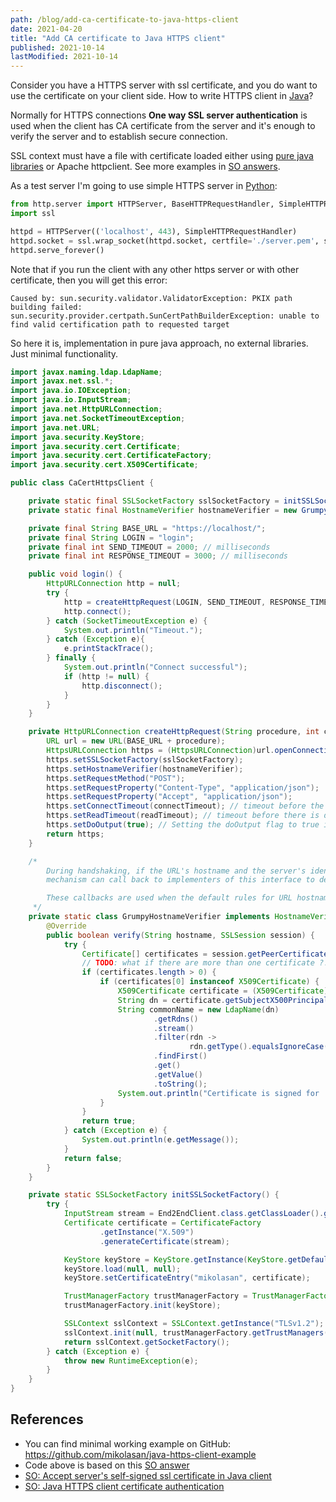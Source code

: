 ```yaml
---
path: /blog/add-ca-certificate-to-java-https-client
date: 2021-04-20
title: "Add CA certificate to Java HTTPS client"
published: 2021-10-14
lastModified: 2021-10-14
---
```


Consider you have a HTTPS server with ssl certificate, and you do want to use the certificate on your client side.
How to write HTTPS client in [Java](/gamedev/why-do-i-hate-java)?

Normally for HTTPS connections **One way SSL server authentication** is used when the client has CA certificate from the server and it's enough to verify the server and to establish secure connection.

SSL context  must have a file with certificate loaded either using [pure java libraries](https://docs.oracle.com/javase/7/docs/api/javax/net/ssl/TrustManagerFactory.html#init(java.security.KeyStore)) or Apache httpclient. See more examples in [SO answers](https://stackoverflow.com/questions/2893819/accept-servers-self-signed-ssl-certificate-in-java-client).

As a test server I'm going to use simple HTTPS server in [Python](/gamedev/why-do-i-hate-python):

```python
from http.server import HTTPServer, BaseHTTPRequestHandler, SimpleHTTPRequestHandler
import ssl

httpd = HTTPServer(('localhost', 443), SimpleHTTPRequestHandler)
httpd.socket = ssl.wrap_socket(httpd.socket, certfile='./server.pem', server_side=True)
httpd.serve_forever()
```

Note that if you run the client with any other https server or with other certificate, then you will get this error:

```
Caused by: sun.security.validator.ValidatorException: PKIX path building failed: sun.security.provider.certpath.SunCertPathBuilderException: unable to find valid certification path to requested target
```

So here it is, implementation in pure java approach, no external libraries. Just minimal functionality.

```java
import javax.naming.ldap.LdapName;
import javax.net.ssl.*;
import java.io.IOException;
import java.io.InputStream;
import java.net.HttpURLConnection;
import java.net.SocketTimeoutException;
import java.net.URL;
import java.security.KeyStore;
import java.security.cert.Certificate;
import java.security.cert.CertificateFactory;
import java.security.cert.X509Certificate;

public class CaCertHttpsClient {

    private static final SSLSocketFactory sslSocketFactory = initSSLSocketFactory();
    private static final HostnameVerifier hostnameVerifier = new GrumpyHostnameVerifier();

    private final String BASE_URL = "https://localhost/";
    private final String LOGIN = "login";
    private final int SEND_TIMEOUT = 2000; // milliseconds
    private final int RESPONSE_TIMEOUT = 3000; // milliseconds

    public void login() {
        HttpURLConnection http = null;
        try {
            http = createHttpRequest(LOGIN, SEND_TIMEOUT, RESPONSE_TIMEOUT);
            http.connect();
        } catch (SocketTimeoutException e) {
            System.out.println("Timeout.");
        } catch (Exception e){
            e.printStackTrace();
        } finally {
            System.out.println("Connect successful");
            if (http != null) {
                http.disconnect();
            }
        }
    }

    private HttpURLConnection createHttpRequest(String procedure, int connectTimeout, int readTimeout) throws IOException {
        URL url = new URL(BASE_URL + procedure);
        HttpsURLConnection https = (HttpsURLConnection)url.openConnection();
        https.setSSLSocketFactory(sslSocketFactory);
        https.setHostnameVerifier(hostnameVerifier);
        https.setRequestMethod("POST");
        https.setRequestProperty("Content-Type", "application/json");
        https.setRequestProperty("Accept", "application/json");
        https.setConnectTimeout(connectTimeout); // timeout before the connection can be established
        https.setReadTimeout(readTimeout); // timeout before there is data available for read
        https.setDoOutput(true); // Setting the doOutput flag to true indicates that the application intends to write data to the URL connection
        return https;
    }

    /*
        During handshaking, if the URL's hostname and the server's identification hostname mismatch, the verification
        mechanism can call back to implementers of this interface to determine if this connection should be allowed.

        These callbacks are used when the default rules for URL hostname verification fail.
     */
    private static class GrumpyHostnameVerifier implements HostnameVerifier {
        @Override
        public boolean verify(String hostname, SSLSession session) {
            try {
                Certificate[] certificates = session.getPeerCertificates();
                // TODO: what if there are more than one certificate ?!
                if (certificates.length > 0) {
                    if (certificates[0] instanceof X509Certificate) {
                        X509Certificate certificate = (X509Certificate) certificates[0];
                        String dn = certificate.getSubjectX500Principal().getName();
                        String commonName = new LdapName(dn)
                                .getRdns()
                                .stream()
                                .filter(rdn ->
                                        rdn.getType().equalsIgnoreCase("CN"))
                                .findFirst()
                                .get()
                                .getValue()
                                .toString();
                        System.out.println("Certificate is signed for '" + commonName + "', but real hostname is '" + hostname + "'. Be aware of possible MITM attack");
                    }
                }
                return true;
            } catch (Exception e) {
                System.out.println(e.getMessage());
            }
            return false;
        }
    }

    private static SSLSocketFactory initSSLSocketFactory() {
        try {
            InputStream stream = End2EndClient.class.getClassLoader().getResourceAsStream("ca.crt");
            Certificate certificate = CertificateFactory
                    .getInstance("X.509")
                    .generateCertificate(stream);

            KeyStore keyStore = KeyStore.getInstance(KeyStore.getDefaultType());
            keyStore.load(null, null);
            keyStore.setCertificateEntry("mikolasan", certificate);

            TrustManagerFactory trustManagerFactory = TrustManagerFactory.getInstance(TrustManagerFactory.getDefaultAlgorithm());
            trustManagerFactory.init(keyStore);

            SSLContext sslContext = SSLContext.getInstance("TLSv1.2");
            sslContext.init(null, trustManagerFactory.getTrustManagers(), null);
            return sslContext.getSocketFactory();
        } catch (Exception e) {
            throw new RuntimeException(e);
        }
    }
}
```

## References

- You can find minimal working example on GitHub: https://github.com/mikolasan/java-https-client-example
- Code above is based on this [SO answer](https://stackoverflow.com/a/57046889/1104612)
- [SO: Accept server's self-signed ssl certificate in Java client](https://stackoverflow.com/questions/2893819/accept-servers-self-signed-ssl-certificate-in-java-client)
- [SO: Java HTTPS client certificate authentication](https://stackoverflow.com/questions/1666052/java-https-client-certificate-authentication)